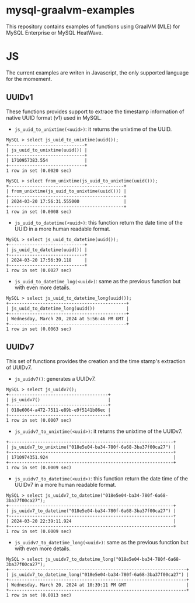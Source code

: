 # mysql-graalvm-examples

This repository contains examples of functions using GraalVM (MLE) for
MySQL Enterprise or MySQL HeatWave.

# JS

The current examples are writen in Javascript, the only supported language for the momement.

## UUIDv1

These functions provides support to extrace the timestamp information of native UUID format (v1)
used in MySQL.

* `js_uuid_to_unixtime(<uuid>)`: it returns the unixtime of the UUID.

```
MySQL > select js_uuid_to_unixtime(uuid());
+-----------------------------+
| js_uuid_to_unixtime(uuid()) |
+-----------------------------+
| 1710957383.554              |
+-----------------------------+
1 row in set (0.0020 sec)

MySQL > select from_unixtime(js_uuid_to_unixtime(uuid()));
+--------------------------------------------+
| from_unixtime(js_uuid_to_unixtime(uuid())) |
+--------------------------------------------+
| 2024-03-20 17:56:31.555000                 |
+--------------------------------------------+
1 row in set (0.0008 sec)
```

* `js_uuid_to_datetime(<uuid>)`: this function return the date time of the UUID in a more human readable format.

```
MySQL > select js_uuid_to_datetime(uuid());
+-----------------------------+
| js_uuid_to_datetime(uuid()) |
+-----------------------------+
| 2024-03-20 17:56:39.118     |
+-----------------------------+
1 row in set (0.0027 sec)
```

* `js_uuid_to_datetime_log(<uuid>)`: same as the previous function but with even more details.

```
MySQL > select js_uuid_to_datetime_long(uuid());
+---------------------------------------------+
| js_uuid_to_datetime_long(uuid())            |
+---------------------------------------------+
| Wednesday, March 20, 2024 at 5:56:46 PM GMT |
+---------------------------------------------+
1 row in set (0.0063 sec)
```

## UUIDv7

This set of functions provides the creation and the time stamp's extraction of UUIDv7.

* `js_uuidv7()`: generates a UUIDv7.

```
MySQL > select js_uuidv7();
+--------------------------------------+
| js_uuidv7()                          |
+--------------------------------------+
| 018e6064-a472-7511-e89b-e9f5141b86ec |
+--------------------------------------+
1 row in set (0.0007 sec)
```

* `js_uuidv7_to_unixtime(<uuid>)`: it returns the unixtime of the UUIDv7.

```MySQL > select js_uuidv7_to_unixtime("018e5e04-ba34-780f-6a68-3ba37f00ca27");
+---------------------------------------------------------------+
| js_uuidv7_to_unixtime("018e5e04-ba34-780f-6a68-3ba37f00ca27") |
+---------------------------------------------------------------+
| 1710974351.924                                                |
+---------------------------------------------------------------+
1 row in set (0.0009 sec)
```

* `js_uuidv7_to_datetime(<uuid>)`: this function return the date time of the UUIDv7 in a more human readable format.

```
MySQL > select js_uuidv7_to_datetime("018e5e04-ba34-780f-6a68-3ba37f00ca27");
+---------------------------------------------------------------+
| js_uuidv7_to_datetime("018e5e04-ba34-780f-6a68-3ba37f00ca27") |
+---------------------------------------------------------------+
| 2024-03-20 22:39:11.924                                       |
+---------------------------------------------------------------+
1 row in set (0.0009 sec)
```
* `js_uuidv7_to_datetime_long(<uuid>)`: same as the previous function but with even more details.

```
MySQL > select js_uuidv7_to_datetime_long("018e5e04-ba34-780f-6a68-3ba37f00ca27");
+--------------------------------------------------------------------+
| js_uuidv7_to_datetime_long("018e5e04-ba34-780f-6a68-3ba37f00ca27") |
+--------------------------------------------------------------------+
| Wednesday, March 20, 2024 at 10:39:11 PM GMT                       |
+--------------------------------------------------------------------+
1 row in set (0.0013 sec)
```

